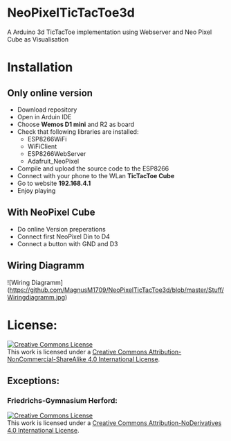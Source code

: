 
# NeoPixelTicTacToe3d
A Arduino 3d TicTacToe implementation using Webserver and Neo Pixel Cube as Visualisation

# Installation
## Only online version

- Download repository
- Open in Arduin IDE
- Choose **Wemos D1 mini** and R2 as board
- Check that following libraries are installed:
	 -  ESP8266WiFi
	 -  WiFiClient
	 -  ESP8266WebServer
	 -  Adafruit_NeoPixel
 - Compile and upload the source code to the ESP8266
 - Connect with your phone to the WLan **TicTacToe Cube**
 - Go to website **192.168.4.1**
 - Enjoy playing

## With NeoPixel Cube
- Do online Version preperations
- Connect first NeoPixel Din to D4
- Connect a button with GND and D3


## Wiring Diagramm
![Wiring Diagramm]
(https://github.com/MagnusM1709/NeoPixelTicTacToe3d/blob/master/Stuff/Wiringdiagramm.jpg)

# License:

<a rel="license" href="http://creativecommons.org/licenses/by-nc-sa/4.0/"><img alt="Creative Commons License" style="border-width:0" src="https://i.creativecommons.org/l/by-nc-sa/4.0/88x31.png" /></a><br />This work is licensed under a <a rel="license" href="http://creativecommons.org/licenses/by-nc-sa/4.0/">Creative Commons Attribution-NonCommercial-ShareAlike 4.0 International License</a>.

## Exceptions:
### Friedrichs-Gymnasium Herford:
<a rel="license" href="http://creativecommons.org/licenses/by-nd/4.0/"><img alt="Creative Commons License" style="border-width:0" src="https://i.creativecommons.org/l/by-nd/4.0/88x31.png" /></a><br />This work is licensed under a <a rel="license" href="http://creativecommons.org/licenses/by-nd/4.0/">Creative Commons Attribution-NoDerivatives 4.0 International License</a>.
